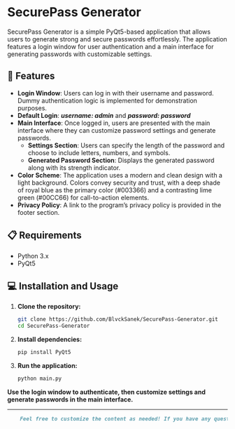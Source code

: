 # SecurePass Generator

SecurePass Generator is a simple PyQt5-based application that allows users to generate strong and secure passwords effortlessly. The application features a login window for user authentication and a main interface for generating passwords with customizable settings.

## 🚀 Features

- **Login Window**: Users can log in with their username and password. Dummy authentication logic is implemented for demonstration purposes.
- **Default Login**: **_username: admin_** and **_password: password_**
- **Main Interface**: Once logged in, users are presented with the main interface where they can customize password settings and generate passwords.
  - **Settings Section**: Users can specify the length of the password and choose to include letters, numbers, and symbols.
  - **Generated Password Section**: Displays the generated password along with its strength indicator.
- **Color Scheme**: The application uses a modern and clean design with a light background. Colors convey security and trust, with a deep shade of royal blue as the primary color (#003366) and a contrasting lime green (#00CC66) for call-to-action elements.
- **Privacy Policy**: A link to the program’s privacy policy is provided in the footer section.

## 📋 Requirements

- Python 3.x
- PyQt5

## 💻 Installation and Usage

1. **Clone the repository:**

   ```bash
   git clone https://github.com/BlvckSanek/SecurePass-Generator.git
   cd SecurePass-Generator

2. **Install dependencies:**

    ````bash 
    pip install PyQt5


3. **Run the application:**

    ````bash
   python main.py

**Use the login window to authenticate, then customize settings and generate passwords in the main interface.**


***
```markdown
    Feel free to customize the content as needed! If you have any questions or need further assistance, please let me know.